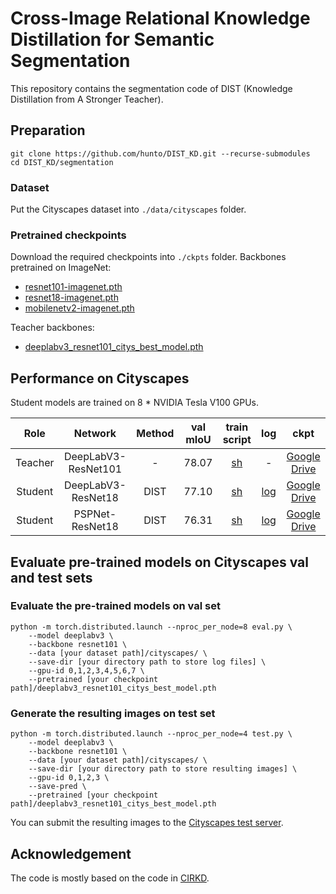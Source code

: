 #  Cross-Image Relational Knowledge Distillation for Semantic Segmentation

This repository contains the segmentation code of DIST (Knowledge Distillation from A Stronger Teacher).


## Preparation

```shell
git clone https://github.com/hunto/DIST_KD.git --recurse-submodules
cd DIST_KD/segmentation
```

### Dataset  
Put the Cityscapes dataset into `./data/cityscapes` folder.

### Pretrained checkpoints  
Download the required checkpoints into `./ckpts` folder.
Backbones pretrained on ImageNet:
* [resnet101-imagenet.pth](https://drive.google.com/file/d/1V8-E4wm2VMsfnNiczSIDoSM7JJBMARkP/view?usp=sharing) 
* [resnet18-imagenet.pth](https://drive.google.com/file/d/1_i0n3ZePtQuh66uQIftiSwN7QAUlFb8_/view?usp=sharing) 
* [mobilenetv2-imagenet.pth](https://drive.google.com/file/d/12EDZjDSCuIpxPv-dkk1vrxA7ka0b0Yjv/view?usp=sharing) 

Teacher backbones:
* [deeplabv3_resnet101_citys_best_model.pth](https://drive.google.com/file/d/1zUdhYPYCDCclWU3Wo7GbbTlM8ibQ_UC1/view?usp=sharing)

## Performance on Cityscapes

Student models are trained on 8 * NVIDIA Tesla V100 GPUs.

|Role|Network|Method|val mIoU|train script|log|ckpt|
|:--:|:--:|:--:|:--:|:--:|:--:|:--:|
|Teacher|DeepLabV3-ResNet101|-|78.07|[sh](./train_scripts/train_baseline/deeplabv3_res101.sh)|-|[Google Drive](https://drive.google.com/file/d/1zUdhYPYCDCclWU3Wo7GbbTlM8ibQ_UC1/view?usp=sharing)|
|Student|DeepLabV3-ResNet18|DIST|77.10|[sh](./train_scripts/train_kd/deeplabv3_res18.sh)|[log](https://github.com/hunto/DIST_KD/releases/download/v0.0.1/seg_DIST_deeplabv3_resnet101_resnet18_log.txt)|[Google Drive](https://drive.google.com/file/d/1tqZ9W0t35PDlld81QpEusDjyGnj_kyKX/view?usp=sharing)|
|Student|PSPNet-ResNet18|DIST|76.31|[sh](./train_scripts/train_kd/pspnet_res18.sh)|[log](https://github.com/hunto/DIST_KD/releases/download/v0.0.1/seg_DIST_psp_resnet101_resnet18_log.txt)|[Google Drive](https://drive.google.com/file/d/1U9xuOnjJg-RIRZfWBUylI-DdFhP44QdF/view?usp=sharing)|

## Evaluate pre-trained models on Cityscapes val and test sets

### Evaluate the pre-trained models on val set
```
python -m torch.distributed.launch --nproc_per_node=8 eval.py \
    --model deeplabv3 \
    --backbone resnet101 \
    --data [your dataset path]/cityscapes/ \
    --save-dir [your directory path to store log files] \
    --gpu-id 0,1,2,3,4,5,6,7 \
    --pretrained [your checkpoint path]/deeplabv3_resnet101_citys_best_model.pth
```

### Generate the resulting images on test set
```
python -m torch.distributed.launch --nproc_per_node=4 test.py \
    --model deeplabv3 \
    --backbone resnet101 \
    --data [your dataset path]/cityscapes/ \
    --save-dir [your directory path to store resulting images] \
    --gpu-id 0,1,2,3 \
    --save-pred \
    --pretrained [your checkpoint path]/deeplabv3_resnet101_citys_best_model.pth
```
You can submit the resulting images to the [Cityscapes test server](https://www.cityscapes-dataset.com/submit/).

## Acknowledgement

The code is mostly based on the code in [CIRKD](https://github.com/winycg/CIRKD.git).

